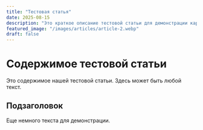 ```yaml
---
title: "Тестовая статья"
date: 2025-08-15
description: "Это краткое описание тестовой статьи для демонстрации карточек"
featured_image: "/images/articles/article-2.webp"
draft: false
---
```


# Содержимое тестовой статьи

Это содержимое нашей тестовой статьи. Здесь может быть любой текст.

## Подзаголовок

Еще немного текста для демонстрации.
